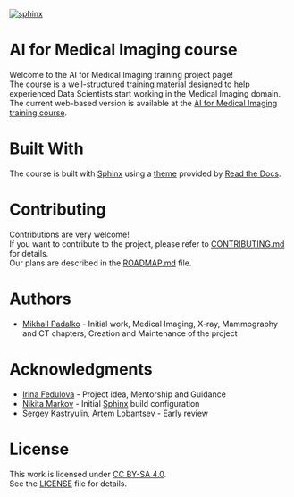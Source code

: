 [![sphinx](https://github.com/philips-internal/AI-for-Medical-Imaging/actions/workflows/run_sphinx.yml/badge.svg)](https://github.com/philips-internal/AI-for-Medical-Imaging/actions/workflows/run_sphinx.yml)

# AI for Medical Imaging course
Welcome to the AI for Medical Imaging training project page!  
The course is a well-structured training material designed to help experienced Data Scientists start working in the Medical Imaging domain.  
The current web-based version is available at the [AI for Medical Imaging training course](https://super-broccoli-wo6wn41.pages.github.io/).  

# Built With
The course is built with [Sphinx](https://www.sphinx-doc.org/en/master/) using a [theme](https://github.com/readthedocs/sphinx_rtd_theme) provided by [Read the Docs](https://readthedocs.org/).

# Contributing
Contributions are very welcome!  
If you want to contribute to the project, please refer to 
[CONTRIBUTING.md](https://github.com/philips-internal/AI-for-Medical-Imaging/blob/main/CONTRIBUTING.md)
for details.  
Our plans are described in the
[ROADMAP.md](https://github.com/philips-internal/AI-for-Medical-Imaging/blob/main/ROADMAP.md)
file.

# Authors
* [Mikhail Padalko](https://github.com/ZoidBEER) - Initial work, Medical Imaging, X-ray, Mammography and CT chapters, Creation and Maintenance of the project

# Acknowledgments
* [Irina Fedulova](https://github.com/irifed) - Project idea, Mentorship and Guidance
* [Nikita Markov](https://github.com/MaxLevinsky) - Initial [Sphinx](https://www.sphinx-doc.org/en/master/) build configuration
* [Sergey Kastryulin](https://github.com/snk4tr), [Artem Lobantsev](https://github.com/lobantseff) - Early review

# License
This work is licensed under [CC BY-SA 4.0](http://creativecommons.org/licenses/by-sa/4.0/?ref=chooser-v1).  
See the [LICENSE](https://github.com/philips-internal/AI-for-Medical-Imaging/blob/main/LICENSE) file for details.
